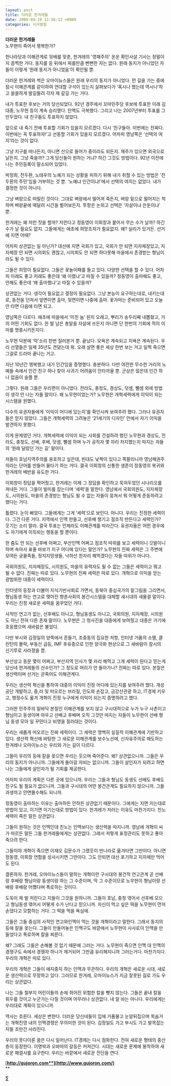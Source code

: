 ```yaml
---
layout: post
title: 더러운 한겨레들
date: 2009-04-19 11:56:12 +0900
categories: 시사칼럼
---
```

**더러운 한겨레들**  
노무현이 죽어서 행복한가?

한나라당과 이해관계로 뒷배를 맞춘, 한겨레의 '영패주의' 운운 확인사살 기사는 정말이지 끔찍한 거다. 동지를 등 뒤에서 찌를만큼 뻔뻔한 자는 없다. 원래 동지가 아니었던 자들이 이렇게 ‘원래 동지가 아니었음’이 확인될 뿐.

더러운 한겨레와 썩은 오마이뉴스들은 원래 우리의 동지가 아니었다. 먼 길을 가는 중에 잠시 이해관계를 같이하여 연대할 구석이 있는지 살펴보다가 ‘혹시나 했는데 역시나’하고 쓸쓸하게 발길돌려 각자 제 갈길 가는 거다.

내가 투표한 후보는 거의 당선되었다. 92년 경주에서 꼬마민주당 후보에 투표한 이래 김대중, 노무현 등이 계속 승리했다. 탄핵도 극복했다. 그리고 나는 2007년부터 투표를 그만두었다. 내 친구들도 투표하지 않았다.

앞으로 내 죽기 전에 투표할 기회가 있을지 모르겠다. 다시 ‘친구들아. 이번에는 진짜다. 이번에는 꼭 투표하자!’고 선동할 기회가 있을지 모르겠다. 어차피 영남쪽은 ‘선택의 여지’라는 것이 없다. 

그냥 지구를 떠나든지, 아니면 산으로 들어가 중이라도 되든지. 재주가 있으면 외국으로 날든지. 그냥 죽을까? 그게 당신들이 원하는 거냐? 하긴 그것도 방법이다. 92년 이전에 나는 주민등록이 말소되어 있었다. 

박정희, 전두환, 노태우의 노예가 되는 상황을 피하기 위해 내가 취할 수 있는 방법은 '전두환의 주민'임을 거부하는 것 뿐. ‘노예냐 인간이냐!’에서 선택의 여지는 없었다. 내가 결정한 것이 아니다. 

그냥 벼랑으로 떠밀린 것이다. 그대로 벼랑에서 떨어져 죽든지, 벼랑 밑으로 떨어지는 척 하며 벼랑끝에 매달려 시간을 벌어보든지. 투항은 논외고 선택은 '자살이냐 은둔이냐' 뿐.

한겨레는 왜 저런 짓을 할까? 저런다고 정동영이 이회창과 붙어서 무슨 수가 날까? 하긴 수가 날 필요도 없지. 그들에게는 애초에 희망조차가 필요없지. 왜? 실리가 있거든. 선거에 지면 어때?

어차피 상관없는 일 아닌가? 대선에 지면 국회가 있고, 국회가 안 되면 지자체장있고, 지자체장 안 되면 시의회도 괜찮고, 시의회도 안 되면 하다못해 마을에서 존경받는 형님이라도 될 수 있다.

그들은 희망이 필요없다. 그들은 꽃놀이패를 들고 있다. 다양한 선택을 할 수 있다. 어차피 이래도 좋고 저래도 좋은데 ‘왜 이랬냐’고 따질 수 있을까? 정동영이 출마해도 좋고, 안해도 좋은데 ‘왜 출마했냐’고 따질 수 있을까?

상관없는 거다. 생각이 필요없고 결정이 필요없다. 그냥 본능이 요구하는대로, 내키는대로, 동전을 던져서 앞면이면 출마, 뒷면이면 나중에 출마. 꽃가마는 준비되어 있고 오늘 안 타면 다음에 타면 되고.

영남쪽은 다르다. 애초에 마을에서 ‘미친 놈’ 된지 오래고, 뿌리가 송두리째 내뽑혔고, 거의 어떤 기회도 없다. 한 발 남은 총알을 자살에 쓰든지 아니면 단 한번의 기회에 적의 이마를 명중시키든지다. 

노무현 덕분에 ‘악’소리 한번 질러본거 뿐. 끝났다. 모욕은 계속되고 치욕은 계속된다. 우리 선열들은 일제 35년도 견뎠는데 뭐. 오래 살면 좋은 세상 한번 보는 거고 일찍 죽으면 그걸로 드라마 끝나는 거고. 

지난 10년간 행복했고 내가 인간임을 증명했다. 충분하다. 다만 여전한 무수한 거리의 노예들 속에서 인간 친구 하나 찾아 사귀기 어려움이 안타까울 뿐. 군상은 많은데 인간 하나 없음이 슬플 뿐.

그렇다. 원래 그들은 우리편이 아니었다. 전라도, 충청도, 경상도, 덧셈, 뺄셈 외에 방법이 생각 안 나는 자들 말이다. 왜 노무현이었는가? 노무현은 개혁세력에게 이익이 되는 시스템을 원했다.

다수의 유권자들에게 ‘이익이 어디에 있는지’를 확인시켜 보여주려 했다. 그러나 유권자들은 믿지 않았다. 그들은 개혁세력의 그려놓은 ‘21세기의 디자인’ 안에서 자기 이익을 발견하지 못했다.

이게 문제였던 거다. 개혁세력에 이익이 되는 사회를 건설하려 했던 노무현과 경상도, 전라도, 충청도, 선배, 후배, 덧셈, 뺄셈 하며 누가 공직자 몇 자리 차지했는지 따지는 자들의 ‘원래 달랐던 가는 길’ 말이다.

저들이 호남지역주의를 옹호하고 싶은데, 빈대도 낯짝이 있다고 쪽팔리니까 영남패권주의라는 단어를 만들어 물타기 하는 거다. 결국 이회창의 신통한 생존이 정동영의 복귀와 한겨레의 배반을 유도한 거다. 

이회창이 정답을 찍어줬고, 한겨레는 이제 그 정답을 확인하고 묵혀두었던 시나리오를 꺼내든 거다. 그들이 빌미를 잡는다며 ‘세력’을 말한다. 영남에서 국회의원도, 지자체장도, 시의원도, 마을의 존경받는 형님도 될 수 없는 자들이 뭉쳐서 뭐 어떻게 준동하려고 했다는 거다. 

틀렸다. 눈이 삐었다. 그들에게는 그게 ‘세력’으로 보인다. 아니다. 우리는 진정한 세력이다. 그건 다른 거다. 지역에서 인맥 만들고, 선후배 챙기고 점조직 만든다고 세력인가? 웃기는 소리 말라. 결국 투표는 언제라도 이해관계를 따라간다. 유권자들은 어떤 경우에도 자기에게 이득되는 행동을 할 뿐이다.

한 줌도 안 되는 선후배 어쩌고, 부산인맥 어쩌고 점조직 따위를 보고 세력이니 깃발이니 하며 속아서 표줄 바보가 지구 어디에 있다는 말인가? 노무현의 진짜 세력은 그 주변에 모여든 궁물족들, 정치지망생들, 낙하산 한자리 해먹겠다는 자들 따위가 아니다. 

국회의원도, 지자체장도, 시의원도, 마을의 유력자도 될 수 없는 그들은 세력이고 뭐고 될 수 없다. 진짜는 따로 있다. 노무현의 진짜 세력은 따로 있다. 개혁으로 이익을 얻는 광범위한 대중이 세력이다. 

인터넷의 등장과 더불어 지식기반사회로 가면서, 동북아 중심국가의 밑그림을 그리면서, 형님동생 하는 연고로 맺어진 향촌사회의 봉건시스템을 대체할 새시대의 새물결 말이다. 우리는 진정 새로운 세력을 꿈꾸었던 거다.

사적인 연고가 없는, 선후배도 아니고, 형님동생도 아니고, 국회의원, 지자체장, 시의원도 아닌 전혀 다른 존재 말이다. 노무현은 그 청사진을 대중에게 보여줬고 대중은 거기에 호응했으며 새바람은 불었다. 

다만 부시와 김정일의 양쪽에서 흔들기, 조중동의 집요한 저항, 인터넷 거품의 소멸, 클린턴의 몰락, 부동산 급등, IMF 후유증으로 인한 양극화 현상으로 그 새바람이 잠시의 신기루로 사라졌을 뿐.

부산상고 동문 몇이 어쩌고, 부산지역 인사가 몇 자리 해먹고 그게 세력이 된다고 믿는게 당신네 한겨레들의 산수인가? 그 정도로 머리가 안 돌아가나? 진짜는 따로 있다. 본질은 생산력이며 선거는 곧죽어도 이해관계다.

우리는 생산력 혁신을 통하여 대중의 이익이 진정 어디에 있는지를 보여주려 했다. 개성공단 개발하고, 중,러 및 떠오르는 브라질, 인도와 손잡고, 금강산관광 하고, IT경제 키우고, 행정수도 옮겨 개혁이 진정 누구에게 이익이 되는지 증명하려고 했다.

그러한 민주주의 밑바닥 본질인 이해관계를 보지 않고 구시대적으로 누가 누구 사촌이고 형님이고 동생이며 아우고 선배고 후배며 오직 그것만 따지는 자들이 노무현이 선배 형님 동생 모아 일 꾸민다고 비명을 질러대는 것이다.

우리는 새롭게 떠오르는 진짜 세력이다. 그 세력은 명백히 실질적 이해관계에 기반하고 있다. 생산력 혁신에 바탕한 그 새로운 이해관계를 보수노선에, 신자유주의로 매도하는 한겨레나 오마이뉴스는 우리와 가는 길이 다르다. 

그들이 우리의 등에 칼을 꽂으면 우리는 웃으며 죽어준다. 왜? 상관없으니까. 그들은 우리의 동지가 아니니까. 그들에게 돌아갈 자비는 없으니까. 그들이 살인자가 되려고 하면 나는 그들에게 살인자가 될 기회를 제공한다. 

어차피 우리의 계획은 다른 곳에 있으니까. 우리는 그들과 형님도 동생도 선배도 후배도 친구도 될 필요가 없으니까. 그들과 구시대의 어떤 봉건관계도 필요하지 않으니까. 그들과생까고 안면몰수해도 되니까. 

정동영이 출마하는 이유는 출마하든 안하든 상관없기 때문이다. 그에게는 지면 지는대로 방법이 있고, 이기면 이기는대로 방법이 있다. 한겨레가 저러는 이유도 마찬가지다. 친노세력이 죽든 말든 상관없다. 

그들이 원하는 것은 인맥인데 친노는 인맥보다는 생산력을 따지니까. 영남에 개혁이 씨가 마르든 말든 그들 한겨레들에게는 상관없다. 그래서 저렇게 표정관리도 못하고 좋아죽으려 한다. 

그들이야 개혁이 죽으면 이재오 김문수가 그랬듯이 딴나라로 옮겨타면 그만이다. 아니면 정동영, 이회창 연합을 성사시키면 그만이다. 그도 안되면 대선 포기하고 지자체만 먹어도 된다.

결론하자. 한겨레, 오마이뉴스들이 말하는 개혁이란 구시대의 봉건적 연고관계 곧 선배랑 후배랑 형님이랑 동생이랑 하는 그 수준이며, 딱 그 수준이므로 노무현이 형님이랑 선배랑 후배랑 어쨌다며 폭로하는 것이다.

도둑이 제 발 저린다고 지들이 그것을 원하니까. 그들이 호남, 충청 엮어서 선후배 모으고 형님동생 엮어서 어떻게 수가 난다고 믿으니까. 자신이 먹고 싶은 떡을 노무현이 먼저 손댔다고 모함하는 거다. 그 떡을 먹을 욕심에.

그들은 그들 중심의 사적인 연고와인맥이 먹는 것을 개혁이라고 말한다. 그래서 동지의 등에 칼을 꽂는다. 그들이 만들어놓은 인맥구도 바깥에서 노무현이 사사로이 인맥을 만들었다고 폭로하며 칼을 찌른다. 

왜? 그래도 그들은 손해볼 것 없기 때문에 그러는 거다. 노무현이 죽으면 인맥 대 인맥의 경쟁구도 속에서 경쟁자 하나가 제거되어 그만큼 유리해지니까 그러는거다. 마찬가지다. 우리의 개혁은 따로 있다. 

우리의 개혁은 그들이 애지중지 하는 인맥과 무관하다. 우리의 개혁은 새로운 시대, 새로운 생산력으로 무장하고 있다. 그러므로 한겨레, 오마이뉴스가 지금 잘못된 길로 가도 우리는 상관없다.

나는 그들 철부지 어린이들의 손에 쥐어진 위험한 칼을 뺏지 않는다. 그들은 끝내 칼을 휘두를 것이고 누군가는 다칠 것이며 아무러나 상관없다. 내 알 바는 아니다. 우리에게는 우리대로 계획이 있으니까. 

역사는 흐른다. 세상은 변한다. 더러운 당신네들이 입에 거품물고 눈알뒤집으며 목숨거는 개혁진영 내의 인맥경쟁은 무의미한 것이 된다. 김정일도 가고 부시도 가고 발목잡는 자들 조만간 사라진다.

우리의 못다이룬 꿈은 다시 일어난다. IT경제는 다시 점화한다. 전혀 새로운 형태의 중산층이 등장한다. 이명박과 오바마의 갈등은 커져간다. 시대는 새로운 문제에 봉착하여 새로운 해결사를 요구한다. 우리는 바깥에서 새로운 전단을 연다.

[**http://gujoron.com**](http://www.gujoron.com/)**  
** 

**∑**